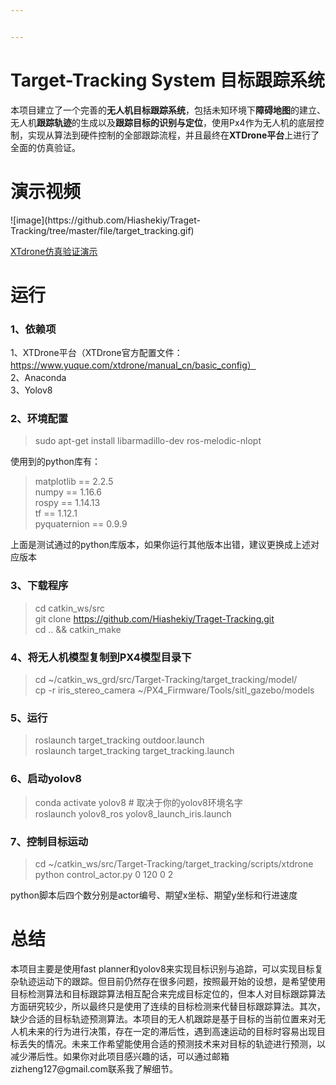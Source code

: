 ```yaml
---


---
```


<h1 id="target-tracking-system-目标跟踪系统"><span class="prefix"></span><span class="content">Target-Tracking System 目标跟踪系统</span><span class="suffix"></span></h1>
<p>本项目建立了一个完善的<strong>无人机目标跟踪系统</strong>，包括未知环境下<strong>障碍地图</strong>的建立、无人机<strong>跟踪轨迹</strong>的生成以及<strong>跟踪目标的识别与定位</strong>，使用Px4作为无人机的底层控制，实现从算法到硬件控制的全部跟踪流程，并且最终在<strong>XTDrone平台</strong>上进行了全面的仿真验证。</p>
<h1 id="演示视频"><span class="prefix"></span><span class="content">演示视频</span><span class="suffix"></span></h1>
![image](https://github.com/Hiashekiy/Traget-Tracking/tree/master/file/target_tracking.gif)
<p><a href="https://youtu.be/Kgru534RLyE"> XTdrone仿真验证演示</a></p>
<h1 id="运行"><span class="prefix"></span><span class="content">运行</span><span class="suffix"></span></h1>
<h3 id="1、依赖项"><span class="prefix"></span><span class="content">1、依赖项</span><span class="suffix"></span></h3>
<p>1、XTDrone平台（XTDrone官方配置文件：<a href="https://www.yuque.com/xtdrone/manual_cn/basic_config%EF%BC%89">https://www.yuque.com/xtdrone/manual_cn/basic_config）</a><br>
2、Anaconda<br>
3、Yolov8</p>
<h3 id="2、环境配置"><span class="prefix"></span><span class="content">2、环境配置</span><span class="suffix"></span></h3>
<blockquote>
<p>sudo apt-get install libarmadillo-dev ros-melodic-nlopt</p>
</blockquote>
<p>使用到的python库有：</p>
<blockquote>
<p>matplotlib == 2.2.5<br>
numpy == 1.16.6<br>
rospy == 1.14.13<br>
tf == 1.12.1<br>
pyquaternion == 0.9.9</p>
</blockquote>
<p>上面是测试通过的python库版本，如果你运行其他版本出错，建议更换成上述对应版本</p>
<h3 id="3、下载程序"><span class="prefix"></span><span class="content">3、下载程序</span><span class="suffix"></span></h3>
<blockquote>
<p>cd catkin_ws/src<br>
git clone <a href="https://github.com/Hiashekiy/Traget-Tracking.git">https://github.com/Hiashekiy/Traget-Tracking.git</a><br>
cd .. &amp;&amp; catkin_make</p>
</blockquote>
<h3 id="4、将无人机模型复制到px4模型目录下"><span class="prefix"></span><span class="content">4、将无人机模型复制到PX4模型目录下</span><span class="suffix"></span></h3>
<blockquote>
<p>cd ~/catkin_ws_grd/src/Target-Tracking/target_tracking/model/<br>
cp -r iris_stereo_camera ~/PX4_Firmware/Tools/sitl_gazebo/models</p>
</blockquote>
<h3 id="5、运行"><span class="prefix"></span><span class="content">5、运行</span><span class="suffix"></span></h3>
<blockquote>
<p>roslaunch target_tracking outdoor.launch<br>
roslaunch target_tracking target_tracking.launch</p>
</blockquote>
<h3 id="6、启动yolov8"><span class="prefix"></span><span class="content">6、启动yolov8</span><span class="suffix"></span></h3>
<blockquote>
<p>conda activate yolov8  # 取决于你的yolov8环境名字<br>
roslaunch yolov8_ros yolov8_launch_iris.launch</p>
</blockquote>
<h3 id="7、控制目标运动"><span class="prefix"></span><span class="content">7、控制目标运动</span><span class="suffix"></span></h3>
<blockquote>
<p>cd ~/catkin_ws/src/Target-Tracking/target_tracking/scripts/xtdrone<br>
python  control_actor.py 0 120 0 2</p>
</blockquote>
<p>python脚本后四个数分别是actor编号、期望x坐标、期望y坐标和行进速度</p>
<h1 id="总结"><span class="prefix"></span><span class="content">总结</span><span class="suffix"></span></h1>
<p>本项目主要是使用fast planner和yolov8来实现目标识别与追踪，可以实现目标复杂轨迹运动下的跟踪。但目前仍然存在很多问题，按照最开始的设想，是希望使用目标检测算法和目标跟踪算法相互配合来完成目标定位的，但本人对目标跟踪算法方面研究较少，所以最终只是使用了连续的目标检测来代替目标跟踪算法。其次，缺少合适的目标轨迹预测算法。本项目的无人机跟踪是基于目标的当前位置来对无人机未来的行为进行决策，存在一定的滞后性，遇到高速运动的目标时容易出现目标丢失的情况。未来工作希望能使用合适的预测技术来对目标的轨迹进行预测，以减少滞后性。如果你对此项目感兴趣的话，可以通过邮箱zizheng127@gmail.com联系我了解细节。</p>

